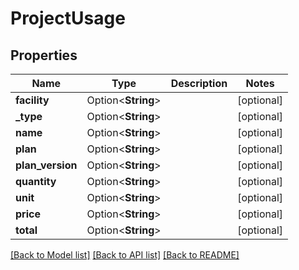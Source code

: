 # ProjectUsage

## Properties

Name | Type | Description | Notes
------------ | ------------- | ------------- | -------------
**facility** | Option<**String**> |  | [optional]
**_type** | Option<**String**> |  | [optional]
**name** | Option<**String**> |  | [optional]
**plan** | Option<**String**> |  | [optional]
**plan_version** | Option<**String**> |  | [optional]
**quantity** | Option<**String**> |  | [optional]
**unit** | Option<**String**> |  | [optional]
**price** | Option<**String**> |  | [optional]
**total** | Option<**String**> |  | [optional]

[[Back to Model list]](../README.md#documentation-for-models) [[Back to API list]](../README.md#documentation-for-api-endpoints) [[Back to README]](../README.md)


